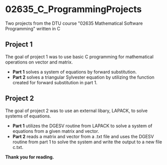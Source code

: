 # 02635_C_ProgrammingProjects
Two projects from the DTU course "02635 Mathematical Software Programming" written in C

## Project 1
The goal of project 1 was to use basic C programming for mathematical operations on vector and matrix.
- **Part 1** solves a system of equations by forward substitution.
- **Part 2** solves a triangular Sylvester equation by utilizing the function created for forward substitution in part 1.   


## Project 2
The goal of project 2 was to use an external libary, LAPACK, to solve systems of equations.

- **Part 1** utilizes the DGESV routine from LAPACK to solve a system of equations from a given matrix and vector.
- **Part 2** reads a matrix and vector from a .txt file and uses the DGESV routine from part 1 to solve the system and write the output to a new file c.txt.

**Thank you for reading.**
